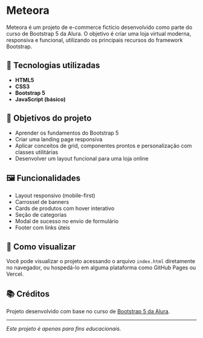 # Meteora

Meteora é um projeto de e-commerce fictício desenvolvido como parte do curso de Bootstrap 5 da Alura. O objetivo é criar uma loja virtual moderna, responsiva e funcional, utilizando os principais recursos do framework Bootstrap.

## 🔧 Tecnologias utilizadas

- **HTML5**
- **CSS3**
- **Bootstrap 5**
- **JavaScript (básico)**

## 🎯 Objetivos do projeto

- Aprender os fundamentos do Bootstrap 5
- Criar uma landing page responsiva
- Aplicar conceitos de grid, componentes prontos e personalização com classes utilitárias
- Desenvolver um layout funcional para uma loja online

## 🖼️ Funcionalidades

- Layout responsivo (mobile-first)
- Carrossel de banners
- Cards de produtos com hover interativo
- Seção de categorias
- Modal de sucesso no envio de formulário
- Footer com links úteis

## 🚀 Como visualizar

Você pode visualizar o projeto acessando o arquivo `index.html` diretamente no navegador, ou hospedá-lo em alguma plataforma como GitHub Pages ou Vercel.

## 📚 Créditos

Projeto desenvolvido com base no curso de [Bootstrap 5 da Alura](https://www.alura.com.br/).

---

*Este projeto é apenas para fins educacionais.*
